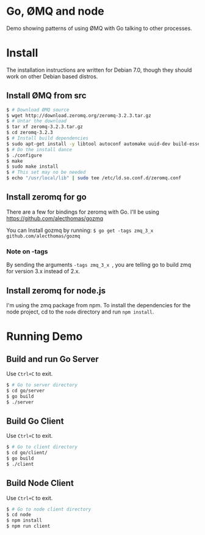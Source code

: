 # Go, ØMQ and node

Demo showing patterns of using ØMQ with Go talking to other processes.

# Install

The installation instructions are written for Debian 7.0, though they should
work on other Debian based distros.

## Install ØMQ from src

```bash
$ # Download ØMQ source
$ wget http://download.zeromq.org/zeromq-3.2.3.tar.gz
$ # Untar the download
$ tar xf zeromq-3.2.3.tar.gz
$ cd zeromq-3.2.3
$ # Install build dependencies
$ sudo apt-get install -y libtool autoconf automake uuid-dev build-essential
$ # Do the install dance
$ ./configure
$ make
$ sudo make install
$ # This set may no be needed
$ echo "/usr/local/lib" | sudo tee /etc/ld.so.conf.d/zeromq.conf
```

## Install zeromq for go

There are a few for bindings for zeromq with Go. I'll be using
https://github.com/alecthomas/gozmq

You can Install gozmq by running:
`$ go get -tags zmq_3_x github.com/alecthomas/gozmq`

### Note on -tags

By sending the arguments `-tags zmq_3_x `, you are telling go to build zmq
for version 3.x instead of 2.x.

## Install zeromq for node.js

I'm using the zmq package from npm. To install the dependencies for the node
project, cd to the `node` directory and run `npm install`.

# Running Demo

## Build and run Go Server

Use `Ctrl+C` to exit.

```bash
$ # Go to server directory
$ cd go/server
$ go build
$ ./server
```

## Build Go Client

Use `Ctrl+C` to exit.

```bash
$ # Go to client directory
$ cd go/client/
$ go build
$ ./client
```

## Build Node Client

Use `Ctrl+C` to exit.

```bash
$ # Go to node client directory
$ cd node
$ npm install
$ npm run client
```

